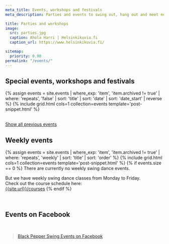 ```yaml
---
meta_title: Events, workshops and festivals
meta_description: Parties and events to swing out, hang out and meet new friends.

title: Parties and workshops
image:
  src: parties.jpg
  caption: Ahola Harri | Helsinkikuvia.fi
  caption_url: https://www.helsinkikuvia.fi/

sitemap:
  priority: 0.98
permalink: "/events/"
---
```


## Special events, workshops and festivals

{% assign events = site.events | where_exp: 'item', 'item.archived != true' | where: 'repeats', 'false' | sort: 'title' | sort: 'date' | sort: 'date_start' | reverse %}
{% include grid.html cols=1 collection=events template='post-snippet.html' %}

<br>
<div class="text-center">
  <a href="{{ site.url }}/events/all/">Show all previous events</a>
</div>


## Weekly events

{% assign events = site.events | where_exp: 'item', 'item.archived != true' | where: 'repeats', 'weekly' | sort: 'title' | sort: 'order' %}
{% include grid.html cols=1 collection=events template='post-snippet.html' %}
{% if events.size == 0 %}
  There are currently no weekly swing dance events.

  But we have weekly swing dance classes from Monday to Friday.  
  Check out the course schedule here:  
  [{{site.url}}/courses](/courses)
{% endif %}

<div class="t60 b60">&nbsp;</div>

## Events on Facebook
<br>

<div class="fb-page" data-href="https://www.facebook.com/blackpepperswing/" data-tabs="events" data-width="320" data-height="480" data-small-header="true" data-adapt-container-width="true" data-hide-cover="false" data-show-facepile="true"><blockquote cite="https://www.facebook.com/blackpepperswing/" class="fb-xfbml-parse-ignore"><a href="https://www.facebook.com/blackpepperswing/">Black Pepper Swing Events on Facebook</a></blockquote></div>

